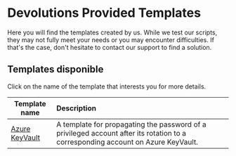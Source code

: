 ﻿# Devolutions Provided Templates

Here you will find the templates created by us. While we test our scripts, they may not fully meet your needs or you may encounter difficulties. If that's the case, don't hesitate to contact our support to find a solution.

## Templates disponible

Click on the name of the template that interests you for more details.

| Template name                        | Description                                                                                                                       |
|--------------------------------------|:----------------------------------------------------------------------------------------------------------------------------------|
| [Azure KeyVault](./AzureKeyVault/Readme.md) | A template for propagating the password of a privileged account after its rotation to a corresponding account on Azure KeyVault.  |
